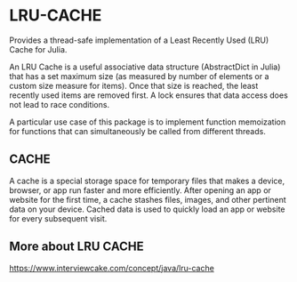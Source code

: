 # LRU-CACHE
Provides a thread-safe implementation of a Least Recently Used (LRU) Cache for Julia.

An LRU Cache is a useful associative data structure (AbstractDict in Julia) that has a set maximum size (as measured by number of elements or a custom size measure for items). Once that size is reached, the least recently used items are removed first. A lock ensures that data access does not lead to race conditions.

A particular use case of this package is to implement function memoization for functions that can simultaneously be called from different threads.

## CACHE
A cache is a special storage space for temporary files that makes a device, browser, or app run faster and more efficiently.
After opening an app or website for the first time, a cache stashes files, images, and other pertinent data on your device.
Cached data is used to quickly load an app or website for every subsequent visit.

## More about LRU CACHE
https://www.interviewcake.com/concept/java/lru-cache



